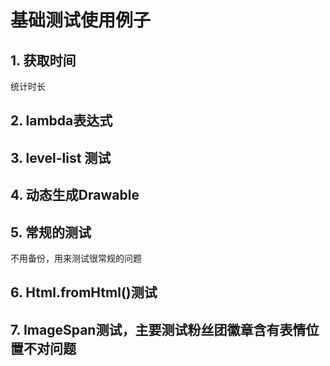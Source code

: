 # 基础测试使用例子
## 1. 获取时间  
统计时长
## 2. lambda表达式  
## 3. level-list 测试  
## 4. 动态生成Drawable
## 5. 常规的测试
不用备份，用来测试很常规的问题
## 6. Html.fromHtml()测试
## 7. ImageSpan测试，主要测试粉丝团徽章含有表情位置不对问题